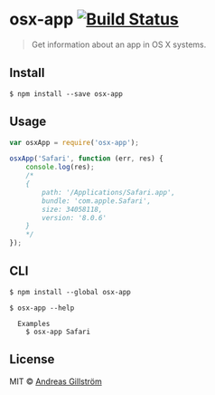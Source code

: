 # osx-app [![Build Status](https://travis-ci.org/gillstrom/osx-app.svg?branch=master)](https://travis-ci.org/gillstrom/osx-app)

> Get information about an app in OS X systems.


## Install

```
$ npm install --save osx-app
```


## Usage

```js
var osxApp = require('osx-app');

osxApp('Safari', function (err, res) {
	console.log(res);
	/*
	{
		path: '/Applications/Safari.app',
		bundle: 'com.apple.Safari',
		size: 34058118,
		version: '8.0.6'
	}
	*/
});
```


## CLI

```
$ npm install --global osx-app
```

```
$ osx-app --help

  Examples
    $ osx-app Safari
```


## License

MIT © [Andreas Gillström](https://github.com/gillstrom)
